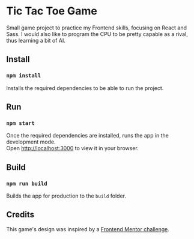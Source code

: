 # Tic Tac Toe Game

Small game project to practice my Frontend skills, focusing on React and Sass. I would also like to program the CPU to be pretty capable as a rival, thus learning a bit of AI.

## Install

### `npm install`

Installs the required dependencies to be able to run the project.

## Run
### `npm start`

Once the required dependencies are installed, runs the app in the development mode.\
Open [http://localhost:3000](http://localhost:3000) to view it in your browser.

## Build

### `npm run build`

Builds the app for production to the `build` folder.

## Credits

This game's design was inspired by a [Frontend Mentor challenge](https://www.frontendmentor.io/challenges/tic-tac-toe-game-Re7ZF_E2v).
